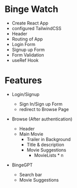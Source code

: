# Binge Watch
- Create React App
- configured TailwindCSS
- Header
- Routing of App
- Login Form
- Signup up Form
- Form Validation
- useRef Hook

# Features
- Login/Signup
    - Sign In/Sign up Form
    - redirect to Browse Page
- Browse (After authentication)
    - Header
    - Main Movie
        - Trailer in Background
        - Title & description
        - Movie Suggestions
            - MovieLists * n

- BingeGPT
    - Search bar
    - Movie Suggestions

